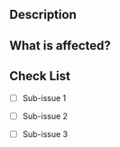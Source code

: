 ## Description
<!-- Discribe the issue here !-->

## What is affected?
<!-- A brief explanation of the classes/methods that are affected by this issue !-->

## Check List
<!-- The subissues !-->
- [ ] Sub-issue 1
- [ ] Sub-issue 2
- [ ] Sub-issue 3


<!-- Text inside of this is just comments so you don't have to delete them when creating the issue !-->

